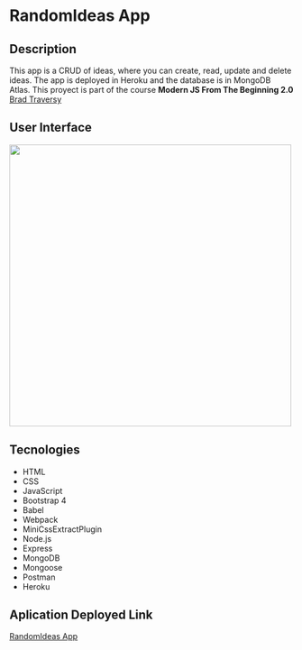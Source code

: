# RandomIdeas App

## Description

This app is a CRUD of ideas, where you can create, read, update and delete ideas. The app is deployed in Heroku and the database is in MongoDB Atlas.
This proyect is part of the course **Modern JS From The Beginning 2.0** [Brad Traversy](https://www.traversymedia.com/)

## User Interface

<img src="" width="500">

## Tecnologies

- HTML
- CSS
- JavaScript
- Bootstrap 4
- Babel
- Webpack
- MiniCssExtractPlugin
- Node.js
- Express
- MongoDB
- Mongoose
- Postman
- Heroku

## Aplication Deployed Link

[RandomIdeas App]()
